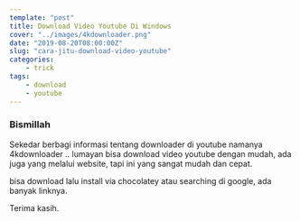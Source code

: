 ```yaml
---
template: "post"
title: Download Video Youtube Di Windows
cover: "../images/4kdownloader.png"
date: "2019-08-20T08:00:00Z"
slug: "cara-jitu-download-video-youtube"
categories: 
    - trick
tags:
    - download
    - youtube
---
```


### Bismillah

Sekedar berbagi informasi tentang downloader di youtube namanya 4kdownloader .. lumayan bisa download video youtube dengan mudah, ada juga yang melalui website, tapi ini yang sangat mudah dan cepat.

bisa download lalu install via chocolatey atau searching di google, ada banyak linknya.

Terima kasih.